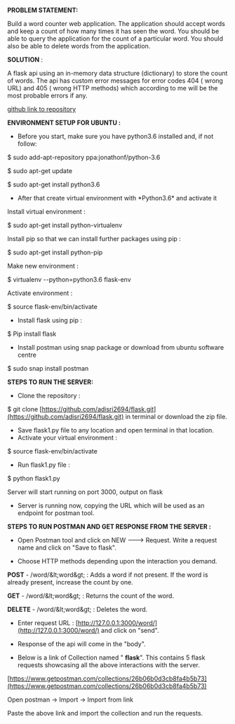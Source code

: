 **PROBLEM STATEMENT:**

Build a word counter web application. The application should accept words and keep a count of how many times it has seen the word. You should be able to query the application for the count of a particular word. You should also be able to delete words from the application.

**SOLUTION** :

A flask api using an in-memory data structure (dictionary) to store the count of words. The api has custom error messages for error codes 404 ( wrong URL) and 405 ( wrong HTTP methods) which according to me will be the most probable errors if any.

[github link to repository](https://github.com/adisri2694/flask)

**ENVIRONMENT SETUP FOR UBUNTU :**

- Before you start, make sure you have python3.6 installed and, if not follow:

$ sudo add-apt-repository ppa:jonathonf/python-3.6

$ sudo apt-get update

$ sudo apt-get install python3.6

- After that create virtual environment with \*Python3.6\* and activate it

 Install virtual environment :

$ sudo apt-get install python-virtualenv

Install pip  so that we can install further packages using pip :

$ sudo apt-get install python-pip

Make new environment :

$ virtualenv --python=python3.6 flask-env

Activate environment :

$ source flask-env/bin/activate

- Install flask using pip :

 $ Pip install flask

- Install postman using snap package or download from ubuntu software centre

$ sudo snap install postman



**STEPS TO RUN THE SERVER:**

- Clone the  repository :

$ git clone [https://github.com/adisri2694/flask.git](https://github.com/adisri2694/flask.git)   in terminal or download the zip file.

- Save flask1.py file to any location and open terminal  in that location.
- Activate your virtual environment :

 $ source flask-env/bin/activate

- Run flask1.py file :

 $ python flask1.py

 Server will start running on port 3000, output on flask

- Server is running now, copying the URL which will be used as an endpoint for postman tool.

**STEPS TO RUN POSTMAN AND GET RESPONSE FROM THE SERVER :**

- Open Postman tool and click on NEW ---> Request. Write a request name and click on &quot;Save to flask&quot;.

- Choose HTTP methods depending upon the interaction you demand.

**POST** - /word/\&lt;word\&gt; : Adds a word if not present. If the word is already present, increase the count by one.

**GET** - /word/\&lt;word\&gt; : Returns the count of the word.

**DELETE** - /word/\&lt;word\&gt; : Deletes the word.

- Enter request URL :    [http://127.0.0.1:3000/word/](http://127.0.0.1:3000/word/)<word>  and click on &quot;send&quot;.
- Response of the api will come in the &quot;body&quot;.

- Below is a link of Collection named &quot; **flask**&quot;. This contains 5 flask requests showcasing all the above interactions with the server.

[https://www.getpostman.com/collections/26b06b0d3cb8fa4b5b73](https://www.getpostman.com/collections/26b06b0d3cb8fa4b5b73)

Open postman → Import → Import from link

Paste the above link and import the collection and run the requests.
